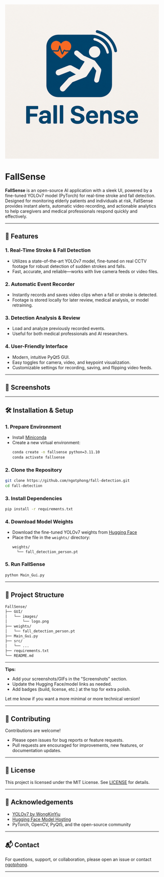 ![Project Logo](GUI/images/logo.png)

# FallSense

**FallSense** is an open-source AI application with a sleek UI, powered by a fine-tuned YOLOv7 model (PyTorch) for real-time stroke and fall detection. Designed for monitoring elderly patients and individuals at risk, FallSense provides instant alerts, automatic video recording, and actionable analytics to help caregivers and medical professionals respond quickly and effectively.

---

## 🚀 Features

### 1. Real-Time Stroke & Fall Detection

- Utilizes a state-of-the-art YOLOv7 model, fine-tuned on real CCTV footage for robust detection of sudden strokes and falls.
- Fast, accurate, and reliable—works with live camera feeds or video files.

### 2. Automatic Event Recorder

- Instantly records and saves video clips when a fall or stroke is detected.
- Footage is stored locally for later review, medical analysis, or model retraining.

### 3. Detection Analysis & Review

- Load and analyze previously recorded events.
- Useful for both medical professionals and AI researchers.

### 4. User-Friendly Interface

- Modern, intuitive PyQt5 GUI.
- Easy toggles for camera, video, and keypoint visualization.
- Customizable settings for recording, saving, and flipping video feeds.

---

## 📸 Screenshots

<!-- Add screenshots or GIFs here to showcase your UI and features -->

---

## 🛠️ Installation & Setup

### 1. **Prepare Environment**

- Install [Miniconda](https://docs.conda.io/en/latest/miniconda.html)
- Create a new virtual environment:
  ```sh
  conda create -n fallsense python=3.11.10
  conda activate fallsense
  ```

### 2. **Clone the Repository**

```sh
git clone https://github.com/ngotphong/fall-detection.git
cd fall-detection
```

### 3. **Install Dependencies**

```sh
pip install -r requirements.txt
```

### 4. **Download Model Weights**

- Download the fine-tuned YOLOv7 weights from [Hugging Face](https://huggingface.co/ngotphong/FallSense/tree/main)
- Place the file in the `weights/` directory:
  ```
  weights/
    └── fall_detection_person.pt
  ```

### 5. **Run FallSense**

```sh
python Main_Gui.py
```

---

## 📂 Project Structure

```
FallSense/
├── GUI/
│   └── images/
│       └── logo.png
├── weights/
│   └── fall_detection_person.pt
├── Main_Gui.py
├── src/
│   └── ...
├── requirements.txt
└── README.md
```

---

**Tips:**

- Add your screenshots/GIFs in the "Screenshots" section.
- Update the Hugging Face/model links as needed.
- Add badges (build, license, etc.) at the top for extra polish.

Let me know if you want a more minimal or more technical version!

---

## 🤝 Contributing

Contributions are welcome!

- Please open issues for bug reports or feature requests.
- Pull requests are encouraged for improvements, new features, or documentation updates.

---

## 📄 License

This project is licensed under the MIT License. See [LICENSE](LICENSE) for details.

---

## 🙏 Acknowledgements

- [YOLOv7 by WongKinYiu](https://github.com/WongKinYiu/yolov7)
- [Hugging Face Model Hosting](https://huggingface.co/ngotphong/FallSense)
- PyTorch, OpenCV, PyQt5, and the open-source community

---

## 📬 Contact

For questions, support, or collaboration, please open an issue or contact [ngotphong](https://github.com/ngotphong).

---

<!-- Add more badges, images, or links as your project grows! -->
